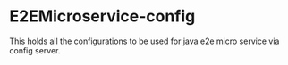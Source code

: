 # E2EMicroservice-config
This holds all the configurations to be used for java e2e micro service via config server.
